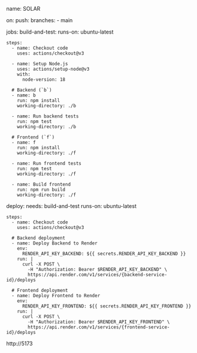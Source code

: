 name: SOLAR

on:
  push:
    branches:
      - main

jobs:
  build-and-test:
    runs-on: ubuntu-latest

    steps:
      - name: Checkout code
        uses: actions/checkout@v3

      - name: Setup Node.js
        uses: actions/setup-node@v3
        with:
          node-version: 18

      # Backend (`b`)
      - name: b
        run: npm install
        working-directory: ./b

      - name: Run backend tests
        run: npm test
        working-directory: ./b

      # Frontend (`f`)
      - name: f
        run: npm install
        working-directory: ./f

      - name: Run frontend tests
        run: npm test
        working-directory: ./f

      - name: Build frontend
        run: npm run build
        working-directory: ./f

  deploy:
    needs: build-and-test
    runs-on: ubuntu-latest

    steps:
      - name: Checkout code
        uses: actions/checkout@v3

      # Backend deployment
      - name: Deploy Backend to Render
        env:
          RENDER_API_KEY_BACKEND: ${{ secrets.RENDER_API_KEY_BACKEND }}
        run: |
          curl -X POST \
            -H "Authorization: Bearer $RENDER_API_KEY_BACKEND" \
            https://api.render.com/v1/services/{backend-service-id}/deploys

      # Frontend deployment
      - name: Deploy Frontend to Render
        env:
          RENDER_API_KEY_FRONTEND: ${{ secrets.RENDER_API_KEY_FRONTEND }}
        run: |
          curl -X POST \
            -H "Authorization: Bearer $RENDER_API_KEY_FRONTEND" \
            https://api.render.com/v1/services/{frontend-service-id}/deploys


http://5173